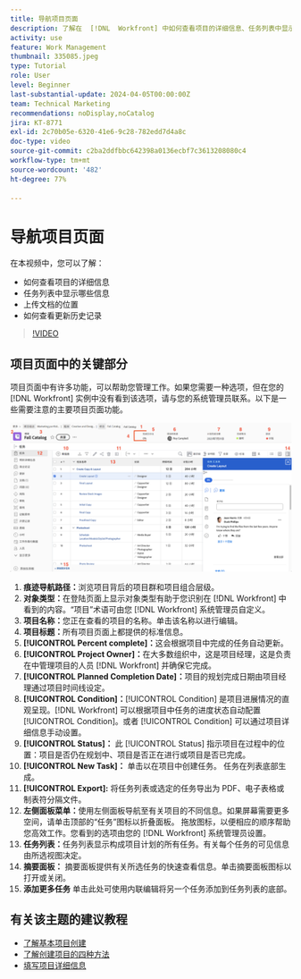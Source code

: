 ```yaml
---
title: 导航项目页面
description: 了解在  [!DNL  Workfront] 中如何查看项目的详细信息、任务列表中显示哪些信息、上传文档的位置以及如何查看更新历史记录。
activity: use
feature: Work Management
thumbnail: 335085.jpeg
type: Tutorial
role: User
level: Beginner
last-substantial-update: 2024-04-05T00:00:00Z
team: Technical Marketing
recommendations: noDisplay,noCatalog
jira: KT-8771
exl-id: 2c70b05e-6320-41e6-9c28-782edd7d4a8c
doc-type: video
source-git-commit: c2ba2ddfbbc642398a0136ecbf7c3613208080c4
workflow-type: tm+mt
source-wordcount: '482'
ht-degree: 77%

---
```


# 导航项目页面

在本视频中，您可以了解：

* 如何查看项目的详细信息
* 任务列表中显示哪些信息
* 上传文档的位置
* 如何查看更新历史记录

>[!VIDEO](https://video.tv.adobe.com/v/335085/?quality=12&learn=on)

## 项目页面中的关键部分

项目页面中有许多功能，可以帮助您管理工作。如果您需要一种选项，但在您的 [!DNL Workfront] 实例中没有看到该选项，请与您的系统管理员联系。以下是一些需要注意的主要项目页面功能。

![项目页面截图](assets/project-page-graphic-for-planner-v2.png)

1. **痕迹导航路径：**&#x200B;浏览项目背后的项目群和项目组合层级。
2. **对象类型：**&#x200B;在登陆页面上显示对象类型有助于您识别在 [!DNL Workfront] 中看到的内容。“项目”术语可由您 [!DNL Workfront] 系统管理员自定义。
3. **项目名称：**&#x200B;您正在查看的项目的名称。单击该名称以进行编辑。
4. **项目标题：**&#x200B;所有项目页面上都提供的标准信息。
5. **[!UICONTROL Percent complete]：**&#x200B;这会根据项目中完成的任务自动更新。
6. **[!UICONTROL Project Owner]：**&#x200B;在大多数组织中，这是项目经理，这是负责在中管理项目的人员 [!DNL Workfront] 并确保它完成。
7. **[!UICONTROL Planned Completion Date]：**&#x200B;项目的规划完成日期由项目经理通过项目时间线设定。
8. **[!UICONTROL Condition]：**[!UICONTROL Condition] 是项目进展情况的直观呈现。[!DNL Workfront] 可以根据项目中任务的进度状态自动配置 [!UICONTROL Condition]。或者 [!UICONTROL Condition] 可以通过项目详细信息手动设置。
9. **[!UICONTROL Status]：** 此 [!UICONTROL Status] 指示项目在过程中的位置：项目是否仍在规划中、项目是否正在进行或项目是否已完成。
10. **[!UICONTROL New Task]：** 单击以在项目中创建任务。 任务在列表底部生成。
11. **[!UICONTROL Export]:** 将任务列表或选定的任务导出为 PDF、电子表格或制表符分隔文件。
12. **左侧面板菜单：**&#x200B;使用左侧面板导航至有关项目的不同信息。如果屏幕需要更多空间，请单击顶部的“任务”图标以折叠面板。 拖放图标，以便相应的顺序帮助您高效工作。您看到的选项由您的 [!DNL Workfront] 系统管理员设置。
13. **任务列表：**&#x200B;任务列表显示构成项目计划的所有任务。有关每个任务的可见信息由所选视图决定。
14. **摘要面板：** 摘要面板提供有关所选任务的快速查看信息。单击摘要面板图标以打开或关闭。
15. **添加更多任务** 单击此处可使用内联编辑将另一个任务添加到任务列表的底部。

## 有关该主题的建议教程

* [了解基本项目创建](https://experienceleague.adobe.com/en/docs/workfront-learn/tutorials-workfront/manage-work/projects/understand-basic-project-creation)
* [了解创建项目的四种方法](https://experienceleague.adobe.com/en/docs/workfront-learn/tutorials-workfront/manage-work/projects/understand-other-ways-to-create-projects)
* [填写项目详细信息](https://experienceleague.adobe.com/en/docs/workfront-learn/tutorials-workfront/manage-work/projects/fill-in-the-project-details)

